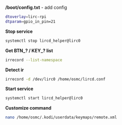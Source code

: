 **/boot/config.txt** - add config  
```sh
dtoverlay=lirc-rpi
dtparam=gpio_in_pin=21
```

**Stop service**
```sh
systemctl stop lircd_helper@lirc0
```

**Get BTN_? / KEY_? list**
```sh
irrecord --list-namespace
```

**Detect ir**
```sh
irrecord -d /dev/lirc0 /home/osmc/lircd.conf
```

**Start service**
```sh
systemctl start lircd_helper@lirc0
```
	
**Customize command**
```sh
nano /home/osmc/.kodi/userdata/keymaps/remote.xml
```
